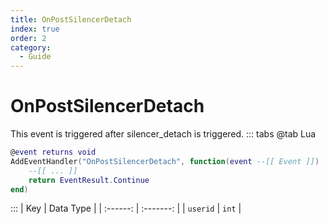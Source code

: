 ```yaml
---
title: OnPostSilencerDetach
index: true
order: 2
category:
  - Guide
---
```


# OnPostSilencerDetach
This event is triggered after silencer_detach is triggered.
::: tabs
@tab Lua
```lua
@event returns void
AddEventHandler("OnPostSilencerDetach", function(event --[[ Event ]])
    --[[ ... ]]
    return EventResult.Continue
end)
```

:::
|    Key   | Data Type |
| :------: | :-------: |
| `userid` |   `int`   |